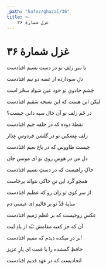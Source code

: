```yaml
---
_path: "hafez/ghazal/36"
title: >-
    غزل شمارهٔ ۳۶
---
```

# غزل شمارهٔ ۳۶

<div class="b" id="bn1"><div class="m1"><p>تا سرِ زلفِ تو در دست نسیم افتادست</p></div>
<div class="m2"><p>دلِ سودازده از غصه دو نیم افتادست</p></div></div>
<div class="b" id="bn2"><div class="m1"><p>چَشمِ جادویِ تو خود عینِ سَوادِ سحْر است</p></div>
<div class="m2"><p>لیکن این هست که این نسخه سَقیم افتادست</p></div></div>
<div class="b" id="bn3"><div class="m1"><p>در خَم زلف تو آن خال سیه دانی چیست؟</p></div>
<div class="m2"><p>نقطهٔ دوده که در حلقه جیم افتادست</p></div></div>
<div class="b" id="bn4"><div class="m1"><p>زلف مِشکین تو در گلشن فردوسِ عِذار</p></div>
<div class="m2"><p>چیست طاووس که در باغ نعیم افتادست</p></div></div>
<div class="b" id="bn5"><div class="m1"><p>دلِ من در هوسِ رویِ تو ای مونس جان</p></div>
<div class="m2"><p>خاکِ راهیست که در دستِ نسیم افتادست</p></div></div>
<div class="b" id="bn6"><div class="m1"><p>همچو گَرد این تنِ خاکی نتوانَد برخاست</p></div>
<div class="m2"><p>از سرِ کویِ تو زان رو که عظیم افتادست</p></div></div>
<div class="b" id="bn7"><div class="m1"><p>سایهٔ قَدِّ تو بر قالبم ای عیسی دم</p></div>
<div class="m2"><p>عکسِ روحیست که بر عَظمِ رَمیم افتادست</p></div></div>
<div class="b" id="bn8"><div class="m1"><p>آن که جز کعبه مقامش نَبُد از یادِ لبت</p></div>
<div class="m2"><p>بر درِ میکده دیدم که مقیم افتادست!</p></div></div>
<div class="b" id="bn9"><div class="m1"><p>حافظِ گمشده را با غمت ای یارِ عزیز</p></div>
<div class="m2"><p>اتحادیست که در عهد قدیم افتادست</p></div></div>
